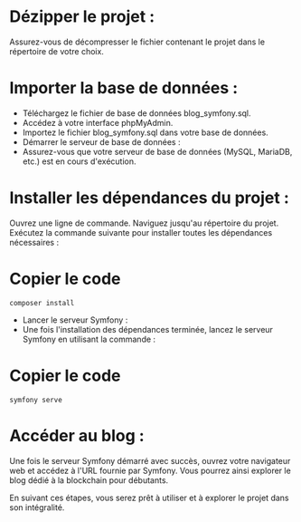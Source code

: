 # Dézipper le projet :
Assurez-vous de décompresser le fichier contenant le projet dans le répertoire de votre choix.
 
# Importer la base de données :

- Téléchargez le fichier de base de données blog_symfony.sql.
- Accédez à votre interface phpMyAdmin.
- Importez le fichier blog_symfony.sql dans votre base de données.
- Démarrer le serveur de base de données :
- Assurez-vous que votre serveur de base de données (MySQL, MariaDB, etc.) est en cours d'exécution.

# Installer les dépendances du projet :
Ouvrez une ligne de commande.
Naviguez jusqu'au répertoire du projet.
Exécutez la commande suivante pour installer toutes les dépendances nécessaires :

# Copier le code
```
composer install
```
- Lancer le serveur Symfony :
- Une fois l'installation des dépendances terminée, lancez le serveur Symfony en utilisant la commande :

# Copier le code
```
symfony serve
```
# Accéder au blog :
Une fois le serveur Symfony démarré avec succès, ouvrez votre navigateur web et accédez à l'URL fournie par Symfony.
Vous pourrez ainsi explorer le blog dédié à la blockchain pour débutants.

En suivant ces étapes, vous serez prêt à utiliser et à explorer le projet dans son intégralité.